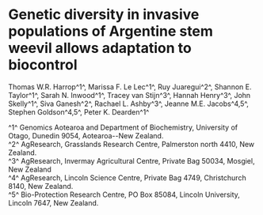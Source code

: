 # Genetic diversity in invasive populations of Argentine stem weevil allows adaptation to biocontrol

Thomas W.R. Harrop^1^,
Marissa F. Le Lec^1^,
Ruy Juaregui^2^,
Shannon E. Taylor^1^,
Sarah N. Inwood^1^,
Tracey van Stijn^3^,
Hannah Henry^3^,
John Skelly^1^,
Siva Ganesh^2^,
Rachael L. Ashby^3^,
Jeanne M.E. Jacobs^4,5^,
Stephen Goldson^4,5^,
Peter K. Dearden^1^  

^1^ Genomics Aotearoa and Department of Biochemistry, University of Otago, Dunedin 9054, Aotearoa--New Zealand.  
^2^ AgResearch, Grasslands Research Centre, Palmerston north 4410, New Zealand.  
^3^ AgResearch, Invermay Agricultural Centre, Private Bag 50034, Mosgiel, New Zealand  
^4^ AgResearch, Lincoln Science Centre, Private Bag 4749, Christchurch 8140, New Zealand.  
^5^ Bio-Protection Research Centre, PO Box 85084, Lincoln University, Lincoln 7647, New Zealand.
